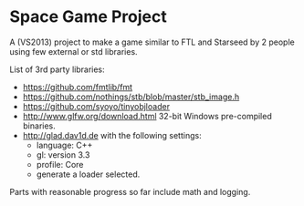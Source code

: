 # Space Game Project

A (VS2013) project to make a game similar to FTL and Starseed by 2 people using few external or std libraries.

List of 3rd party libraries:
- https://github.com/fmtlib/fmt
- https://github.com/nothings/stb/blob/master/stb_image.h
- https://github.com/syoyo/tinyobjloader
- http://www.glfw.org/download.html 32-bit Windows pre-compiled binaries.
- http://glad.dav1d.de with the following settings:
  - language: C++
  - gl: version 3.3
  - profile: Core
  - generate a loader selected.

Parts with reasonable progress so far include math and logging.

